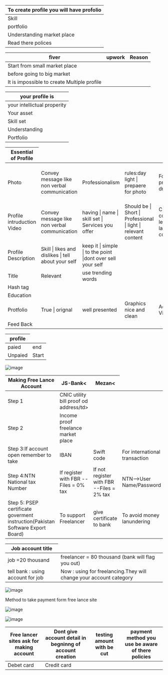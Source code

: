
   <table>
    <thead>
      <tr>
        <th>To create profile you will have profolio</th>
      </tr>
    </thead>
    <tbody>
        <tr>
            <td>Skill</td>
        </tr>
        <tr>
            <td>portfolio</td>
        </tr>
        <tr>
            <td>Understanding market place</td>
        </tr>
        <tr>
            <td>Read there polices</td>
        </tr>
    </tbody>
  </table>

   <table>
    <thead>
      <tr>
        <th>fiver</th>
        <th>upwork</th>
        <th>Reason</th>
      </tr>
    </thead>
    <tbody>
        <tr>
            <td>Start from small market place </td>    
        </tr>
        <tr>
            <td>before going to big market </td>
        </tr>
         <tr>
            <td>It is impossible to create Multiple profile </td>
        </tr>
    </tbody>
  </table>
<table>
    <thead>
      <tr>
        <th>your profile is </th>
      </tr>
    </thead>
    <tbody>
        <tr>
            <td>your intellictual properity </td>    
        </tr>
        <tr>
            <td>Your asset </td>
        </tr>
         <tr>
            <td>Skill set</td>
        </tr>
         <tr>
            <td>Understanding</td>
        </tr>
         <tr>
            <td>Portfolio</td>
        </tr>
    </tbody>
  </table>
<table>
    <thead>
      <tr>
        <th>Essential of Profile </th>
      </tr>
    </thead>
    <tbody>
        <tr>
            <td>Photo </td>    
           <td>Convey message like non verbal communication </td> 
           <td>Professionalism </td> 
           <td>rules:day light | prepaere for photo </td> 
           <td>Focus on face | proper dressing</td> 
           <td>pic not having  table and chair </td>           
           <td>photofeeler.com-->feed back by peoples </td>           
        </tr>
        <tr>
            <td>Profile intruduction Video</td>
            <td>Convey message like non verbal communication </td> 
            <td>having  | name | skill set | Services you offer </td>   
            <td>Should be  | Short | Professional | light | relevant content </td>   
            <td>Client see  | confidence level | body language  | communication </td>   
       </tr>
         <tr>
            <td>Profile Description</td>
            <td>Skill  | likes and dislikes   | tell about your self </td>
            <td>keep it   | simple  | to the point |dont over sell your self  </td> 
        </tr>
         <tr>
            <td>Title</td>
            <td>Relevant</td>
            <td>use trending words</td>
         </tr>
         <tr>
            <td>Hash tag</td>
        </tr>
        <tr>
            <td>Education</td>
        </tr>
         <tr>
            <td>Protfolio</td>
            <td>True | orignal</td>
            <td>well presented </td>
            <td>Graphics nice and clean</td>           
            <td>Add demo Video</td>
        </tr>
         <tr>
            <td>Feed Back</td>
        </tr>
    </tbody>
  </table>

<table>
    <thead>
      <tr>
        <th>profile</th>
      </tr>
    </thead>
    <tbody>
        <tr>
            <td>paied</td>    
            <td>end</td>    
        </tr>
        <tr>
            <td>Unpaied  </td>
            <td>Start </td>
        </tr>
    </tbody>
  </table>
  
  ![image](https://github.com/princit/FreeLancing/assets/29123911/07c375ec-84d8-4253-be73-3faf169a6ba8)

<table>
    <thead>
      <tr>
        <th>Making Free Lance Account</th>
        <th>JS-Bank<</th>
        <th>Mezan<</th>
      </tr>
    </thead>
    <tbody>
        <tr>
            <td>Step 1 </td>    
            <td>CNIC utility bill proof od address/td>    
        </tr>
        <tr>
            <td>Step 2 </td>    
            <td>Income proof freelance market place</td> 
        </tr>
         <tr>
            <td>Step 3:If account open remember to take </td>    
            <td>IBAN</td>
            <td>Swift code </td>
            <td>For international transaction</td>
        </tr>
        <tr>
            <td>Step 4:NTN National tax Number </td>    
            <td>If register with FBR --Files = 0% tax</td>
            <td>If not register with FBR --Files = 2% tax </td>
            <td>NTN-->User Name/Password</td>
        </tr>
         <tr>
            <td>Step 5: PSEP certificate goverment instruction(Pakistan Software Export Board) </td>    
            <td>To support Freelancer</td>
            <td>give certificate to bank  </td>
            <td>To avoid money lanundering</td>
        </tr>
    </tbody>
  </table>
          
 <table>
    <thead>
      <tr>
        <th>Job account title</th>
      </tr>
    </thead>
    <tbody>
        <tr>
            <td>job =20 thousand</td>    
            <td>freelancer = 80 thousand (bank will flag you out)</td>    
        </tr>
        <tr>
            <td> tell bank : using account for job  </td>
            <td> Now : using for freelancing.They will change your account category </td>
        </tr>
    </tbody>
  </table>

![image](https://github.com/princit/FreeLancing/assets/29123911/7af71c43-f6ba-45bf-b710-b029952ab43d)

 Method to take payment form free lance site
 
 ![image](https://github.com/princit/FreeLancing/assets/29123911/1e168061-07b0-4d2f-8748-eec63df6b3cd)

![image](https://github.com/princit/FreeLancing/assets/29123911/91cba2be-16da-40d4-8ebc-1f1e188932cb)

 <table>
    <thead>
      <tr>
        <th>Free lancer sites ask for making account</th>
        <th>Dont give account detail in begninng of account creation </th> 
        <th>testing amount with be cut</th> 
        <th>payment method you use be aware of there policies </th> 
      </tr>
    </thead>
    <tbody>
        <tr>
            <td>Debet card</td>    
            <td>Credit card</td>    
        </tr>
    </tbody>
  </table>
